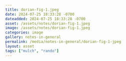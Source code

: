 ```yaml
---
title: dorian-fig-1.jpeg
date: 2024-07-25 18:33:28 -0700
dateadded: 2024-07-25 18:33:28 -0700
asset: /assets/notes/dorian-fig-1.jpeg
image: /assets/notes/dorian-fig-1.jpeg
categories: image
gallery: notes-in-general
permalink: /media/notes-in-general/dorian-fig-1-jpeg
layout: asset
tags: ["mulch", "rando"]
--- 
```

